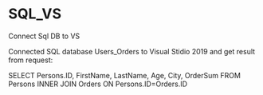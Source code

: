 # SQL_VS
Connect Sql DB to VS

Connected SQL database Users_Orders to Visual Stidio 2019 and get result from request:

SELECT Persons.ID, FirstName, LastName, Age, City, OrderSum
FROM Persons
INNER JOIN Orders
ON Persons.ID=Orders.ID
